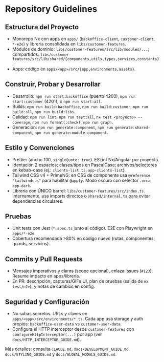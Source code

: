 # Repository Guidelines

## Estructura del Proyecto

- Monorepo Nx con apps en `apps/` (`backoffice-client`, `customer-client`, `*-e2e`) y librería consolidada en `libs/customer-features`.
- Módulos de dominio: `libs/customer-features/src/lib/modules/...`; compartidos: `libs/customer-features/src/lib/shared/{components,utils,types,services,constants}`.
- Apps: código en `apps/<app>/src/{app,environments,assets}`.

## Construir, Probar y Desarrollar

- Desarrollo: `npm run start:backoffice` (puerto 4200), `npm run start:customer` (4201), o `npm run start:all`.
- Builds: `npm run build:backoffice`, `npm run build:customer`, `npm run build:all`, `npm run build:libs`.
- Calidad: `npm run lint`, `npm run test:all`, `nx test <proyecto> --coverage`, `npm run format(:check)`, `npm run graph`.
- Generación: `npm run generate:component`, `npm run generate:shared-component`, `npm run generate:module-component`.

## Estilo y Convenciones

- Prettier (ancho 100, `singleQuote: true`). ESLint Nx/Angular por proyecto.
- Identación 2 espacios; clases/tipos en PascalCase; archivos/selectores en kebab-case (ej.: `clients-list.ts`, `app-clients-list`).
- Tailwind CSS v4 + PrimeNG: en CSS de componente usa `@reference "tailwindcss"` para habilitar `@apply`. Modo oscuro con selector `.orca-app-dark`.
- Librería con ÚNICO barrel: `libs/customer-features/src/index.ts`. Internamente, usa imports directos o `shared/internal.ts` para evitar dependencias circulares.

## Pruebas

- Unit tests con Jest (`*.spec.ts` junto al código). E2E con Playwright en `apps/*-e2e`.
- Cobertura recomendada >80% en código nuevo (rutas, componentes, guards, servicios).

## Commits y Pull Requests

- Mensajes imperativos y claros (scope opcional), enlaza issues (`#123`). Resume impacto en apps/librería.
- En PR: descripción, capturas/GIFs UI, plan de pruebas (salida de `nx test/e2e`), y notas de cambios en config.

## Seguridad y Configuración

- No subas secretos. URLs y claves en `apps/<app>/src/environments/*.ts`. Cada app usa storage y auth propios: `backoffice-user-data` vs `customer-user-data`.
- Configura el HTTP interceptor desde `customer-features` con `configureHttpInterceptor(...)` por app (ver `docs/HTTP_INTERCEPTOR_GUIDE.md`).

Más detalles: consulta `CLAUDE.md`, `docs/DEVELOPMENT_GUIDE.md`, `docs/STYLING_GUIDE.md` y `docs/GLOBAL_MODALS_GUIDE.md`.
